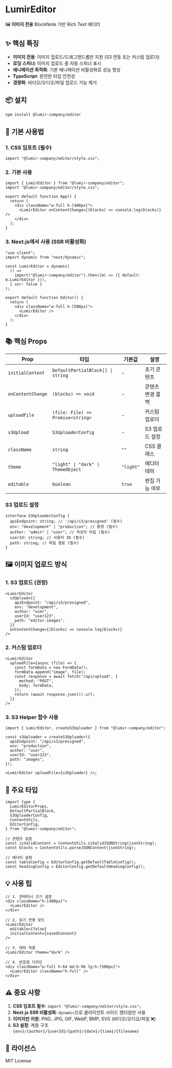 # LumirEditor

🖼️ **이미지 전용** BlockNote 기반 Rich Text 에디터

## ✨ 핵심 특징

- **이미지 전용**: 이미지 업로드/드래그앤드롭만 지원 (S3 연동 또는 커스텀 업로더)
- **로딩 스피너**: 이미지 업로드 중 자동 스피너 표시
- **애니메이션 최적화**: 기본 애니메이션 비활성화로 성능 향상
- **TypeScript**: 완전한 타입 안전성
- **경량화**: 비디오/오디오/파일 업로드 기능 제거

## 📦 설치

```bash
npm install @lumir-company/editor
```

## 🚀 기본 사용법

### 1. CSS 임포트 (필수)

```tsx
import "@lumir-company/editor/style.css";
```

### 2. 기본 사용

```tsx
import { LumirEditor } from "@lumir-company/editor";
import "@lumir-company/editor/style.css";

export default function App() {
  return (
    <div className="w-full h-[400px]">
      <LumirEditor onContentChange={(blocks) => console.log(blocks)} />
    </div>
  );
}
```

### 3. Next.js에서 사용 (SSR 비활성화)

```tsx
"use client";
import dynamic from "next/dynamic";

const LumirEditor = dynamic(
  () =>
    import("@lumir-company/editor").then((m) => ({ default: m.LumirEditor })),
  { ssr: false }
);

export default function Editor() {
  return (
    <div className="w-full h-[500px]">
      <LumirEditor />
    </div>
  );
}
```

## 📚 핵심 Props

| Prop              | 타입                               | 기본값    | 설명             |
| ----------------- | ---------------------------------- | --------- | ---------------- |
| `initialContent`  | `DefaultPartialBlock[] \| string`  | -         | 초기 콘텐츠      |
| `onContentChange` | `(blocks) => void`                 | -         | 콘텐츠 변경 콜백 |
| `uploadFile`      | `(file: File) => Promise<string>`  | -         | 커스텀 업로더    |
| `s3Upload`        | `S3UploaderConfig`                 | -         | S3 업로드 설정   |
| `className`       | `string`                           | `""`      | CSS 클래스       |
| `theme`           | `"light" \| "dark" \| ThemeObject` | `"light"` | 에디터 테마      |
| `editable`        | `boolean`                          | `true`    | 편집 가능 여부   |

### S3 업로드 설정

```tsx
interface S3UploaderConfig {
  apiEndpoint: string; // '/api/s3/presigned' (필수)
  env: "development" | "production"; // 환경 (필수)
  author: "admin" | "user"; // 작성자 타입 (필수)
  userId: string; // 사용자 ID (필수)
  path: string; // 파일 경로 (필수)
}
```

## 🖼️ 이미지 업로드 방식

### 1. S3 업로드 (권장)

```tsx
<LumirEditor
  s3Upload={{
    apiEndpoint: "/api/s3/presigned",
    env: "development",
    author: "user",
    userId: "user123",
    path: "editor-images",
  }}
  onContentChange={(blocks) => console.log(blocks)}
/>
```

### 2. 커스텀 업로더

```tsx
<LumirEditor
  uploadFile={async (file) => {
    const formData = new FormData();
    formData.append("image", file);
    const response = await fetch("/api/upload", {
      method: "POST",
      body: formData,
    });
    return (await response.json()).url;
  }}
/>
```

### 3. S3 Helper 함수 사용

```tsx
import { LumirEditor, createS3Uploader } from "@lumir-company/editor";

const s3Uploader = createS3Uploader({
  apiEndpoint: "/api/s3/presigned",
  env: "production",
  author: "user",
  userId: "user123",
  path: "images",
});

<LumirEditor uploadFile={s3Uploader} />;
```

## 📖 주요 타입

```tsx
import type {
  LumirEditorProps,
  DefaultPartialBlock,
  S3UploaderConfig,
  ContentUtils,
  EditorConfig,
} from "@lumir-company/editor";

// 콘텐츠 검증
const isValidContent = ContentUtils.isValidJSONString(jsonString);
const blocks = ContentUtils.parseJSONContent(jsonString);

// 에디터 설정
const tableConfig = EditorConfig.getDefaultTableConfig();
const headingConfig = EditorConfig.getDefaultHeadingConfig();
```

## 💡 사용 팁

```tsx
// 1. 컨테이너 크기 설정
<div className="h-[400px]">
  <LumirEditor />
</div>

// 2. 읽기 전용 모드
<LumirEditor
  editable={false}
  initialContent={savedContent}
/>

// 3. 테마 적용
<LumirEditor theme="dark" />

// 4. 반응형 디자인
<div className="w-full h-64 md:h-96 lg:h-[500px]">
  <LumirEditor className="h-full" />
</div>
```

## ⚠️ 중요 사항

1. **CSS 임포트 필수**: `import "@lumir-company/editor/style.css";`
2. **Next.js SSR 비활성화**: `dynamic`으로 클라이언트 사이드 렌더링만 사용
3. **이미지만 지원**: PNG, JPG, GIF, WebP, BMP, SVG (비디오/오디오/파일 ❌)
4. **S3 설정**: 계층 구조 `{env}/{author}/{userId}/{path}/{date}/{time}/{filename}`

## 📄 라이선스

MIT License
